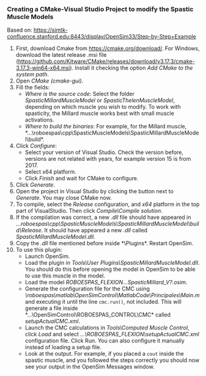 ### Creating a CMake-Visual Studio Project to modify the Spastic Muscle Models
Based on: https://simtk-confluence.stanford.edu:8443/display/OpenSim33/Step-by-Step+Example
1. First, download Cmake from https://cmake.org/download/. For Windows, download the latest release .msi file (https://github.com/Kitware/CMake/releases/download/v3.17.3/cmake-3.17.3-win64-x64.msi). Install it checking the option *Add CMake to the system path*.
2. Open *CMake (cmake-gui)*.
3. Fill the fields:
   - *Where is the source code*: Select the folder *SpasticMillardMuscleModel* or *SpasticThelenMuscleModel*, depending on which muscle you wish to modify. To work with spasticity, the Millard muscle works best with small muscle activations.
   - *Where to build the binaries*: For example, for the Millard muscle, *...\roboespas\cpp\SpasticMuscleModels\SpasticMillardMuscleModel\build\*.
4. Click *Configure*:
   - Select your version of Visual Studio. Check the version before, versions are not related with years, for example version 15 is from 2017. 
   - Select x64 platform.
   - Click *Finish* and wait for CMake to configure.
5. Click *Generate*. 
6. Open the project in Visual Studio by clicking the button next to *Generate*. You may close CMake now. 
7. To compile, select the *Release* configuration, and *x64* platform in the top part of VisualStudio. Then click *Compile\Compile solution*. 
8. If the compilation was correct, a new *.dll* file should have appeared in *...roboespas\cpp\SpasticMuscleModels\SpasticMillardMuscleModel\build\Release*. It should have appeared a new *.dll* called *SpasticMillardMuscleModel.dll*.
9. Copy the *.dll* file mentioned before inside *<OpenSim installation folder>\Plugins\*. Restart OpenSim.
10. To use this plugin:
    - Launch OpenSim.
    - Load the plugin in *Tools\User Plugins\SpasticMillardMuscleModel.dll*. You should do this before opening the model in OpenSim to be able to use this muscle in the model.
    - Load the model *ROBOESPAS_FLEXION\...SpasticMillard_V?.osim*.
    - Generate the configuration file for the CMC using *\roboespas\matlab\OpenSimControl\MatlabCode\Principales\Main.m* and executing it until the line ```cmc.run()```, not included. This will generate a file inside *...\OpenSimControl\ROBOESPAS_CONTROL\CMC\* called *setupActualCMC.xml*.
    - Launch the CMC calculations in *Tools\Computed Muscle Control*, click *Load* and select *...\ROBOESPAS_FLEXION\setupActualCMC.xml* configuration file. Click Run. You can also configure it manually instead of loading a setup file.
    - Look at the output. For example, if you placed a ```cout``` inside the spastic muscle, and you followed the steps correctly you should now see your output in the OpenSim Messages window.